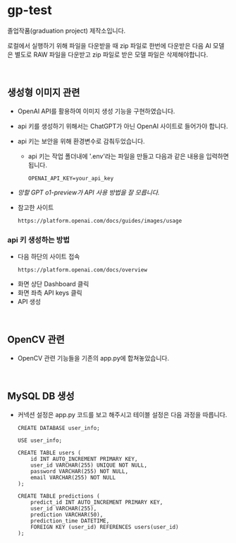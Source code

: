 # gp-test

졸업작품(graduation project) 제작소입니다.

로컬에서 실행하기 위해 파일을 다운받을 때 zip 파일로 한번에 다운받은 다음 AI 모델은 별도로 RAW 파일을 다운받고 zip 파일로 받은 모델 파일은 삭제해야합니다.

<br>

## 생성형 이미지 관련

- OpenAI API를 활용하여 이미지 생성 기능을 구현하였습니다.

- api 키를 생성하기 위해서는 ChatGPT가 아닌 OpenAI 사이트로 들어가야 합니다.

- api 키는 보안을 위해 환경변수로 감춰두었습니다.
  - api 키는 작업 폴더내에 '.env'라는 파일을 만들고 다음과 같은 내용을 입력하면 됩니다.
    ```
    OPENAI_API_KEY=your_api_key
    ```

- *망할 GPT o1-preview가 API 사용 방법을 잘 모릅니다.*
- 참고한 사이트
  ```
  https://platform.openai.com/docs/guides/images/usage
  ```


### api 키 생성하는 방법

- 다음 하단의 사이트 접속
  ```
  https://platform.openai.com/docs/overview
  ```
- 화면 상단 Dashboard 클릭
- 화면 좌측 API keys 클릭
- API 생성
    

<br>

## OpenCV 관련

- OpenCV 관련 기능들을 기존의 app.py에 합쳐놓았습니다.

<br>

## MySQL DB 생성

- 커넥션 설정은 app.py 코드를 보고 해주시고 테이블 설정은 다음 과정을 따릅니다.
  ```
  CREATE DATABASE user_info;
  ```
  
  ```
  USE user_info;
  ```
  
  ```
  CREATE TABLE users (
      id INT AUTO_INCREMENT PRIMARY KEY,
      user_id VARCHAR(255) UNIQUE NOT NULL,
      password VARCHAR(255) NOT NULL,
      email VARCHAR(255) NOT NULL
  );
  ```
  
  ```
  CREATE TABLE predictions (
      predict_id INT AUTO_INCREMENT PRIMARY KEY,
      user_id VARCHAR(255),
      prediction VARCHAR(50),
      prediction_time DATETIME,
      FOREIGN KEY (user_id) REFERENCES users(user_id)
  );
  ```















